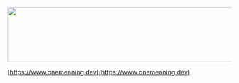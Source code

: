 <p align="center">
  <img width="600" height="124" src="https://res.cloudinary.com/ddosdor/image/upload/v1628848682/onemeaning_dev_bz3rfo.png">
</p>

[https://www.onemeaning.dev](https://www.onemeaning.dev)
